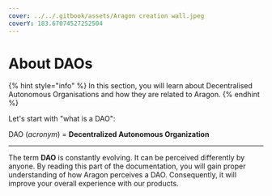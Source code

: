 ```yaml
---
cover: ../../.gitbook/assets/Aragon creation wall.jpeg
coverY: 183.67074527252504
---
```


# About DAOs

{% hint style="info" %}
In this section, you will learn about Decentralised Autonomous Organisations and how they are related to Aragon.&#x20;
{% endhint %}



Let's start with "what is a DAO":

DAO (_acronym_) = **Decentralized Autonomous Organization**

****

The term **DAO** is constantly evolving. It can be perceived differently by anyone. By reading this part of the documentation, you will gain proper understanding of how Aragon perceives a DAO. Consequently, it will improve your overall experience with our products.
